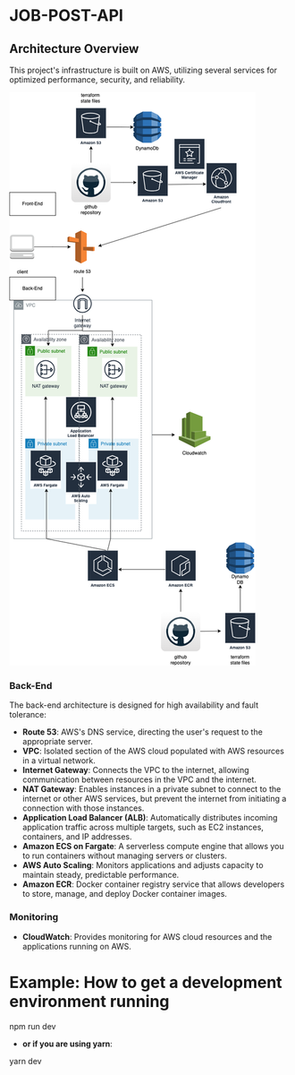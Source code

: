# JOB-POST-API

## Architecture Overview

This project's infrastructure is built on AWS, utilizing several services for optimized performance, security, and reliability.

![Architecture Diagram](pics/job-post.png)

### Back-End

The back-end architecture is designed for high availability and fault tolerance:

- **Route 53**: AWS's DNS service, directing the user's request to the appropriate server.
- **VPC**: Isolated section of the AWS cloud populated with AWS resources in a virtual network.
- **Internet Gateway**: Connects the VPC to the internet, allowing communication between resources in the VPC and the internet.
- **NAT Gateway**: Enables instances in a private subnet to connect to the internet or other AWS services, but prevent the internet from initiating a connection with those instances.
- **Application Load Balancer (ALB)**: Automatically distributes incoming application traffic across multiple targets, such as EC2 instances, containers, and IP addresses.
- **Amazon ECS on Fargate**: A serverless compute engine that allows you to run containers without managing servers or clusters.
- **AWS Auto Scaling**: Monitors applications and adjusts capacity to maintain steady, predictable performance.
- **Amazon ECR**: Docker container registry service that allows developers to store, manage, and deploy Docker container images.

### Monitoring

- **CloudWatch**: Provides monitoring for AWS cloud resources and the applications running on AWS.


# Example: How to get a development environment running
npm run dev
- **or if you are using yarn**:

yarn dev


